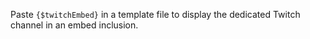 Paste `{$twitchEmbed}` in a template file to display the dedicated Twitch channel in an embed inclusion.